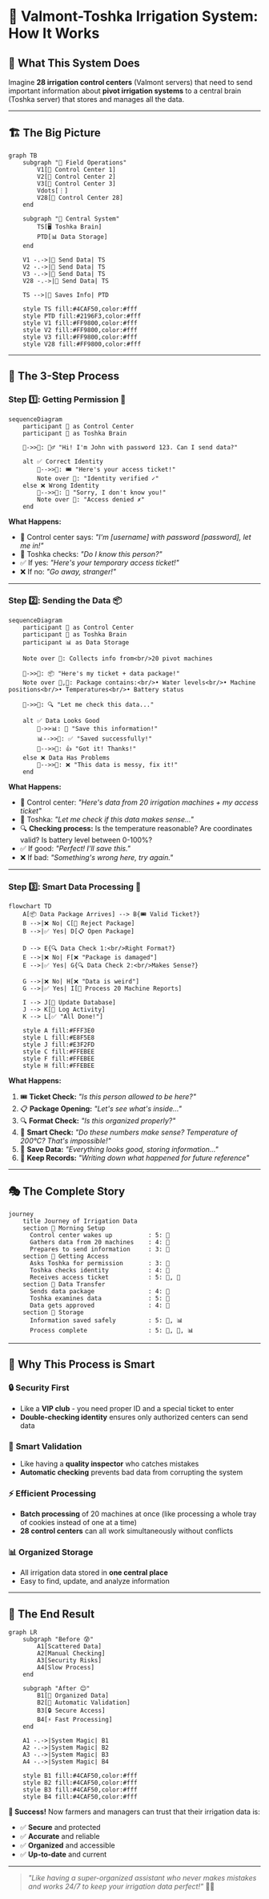 # 🌾 Valmont-Toshka Irrigation System: How It Works

## 🎯 What This System Does

Imagine **28 irrigation control centers** (Valmont servers) that need to send important information about **pivot irrigation systems** to a central brain (Toshka server) that stores and manages all the data.

---

## 🏗️ The Big Picture

```mermaid
graph TB
    subgraph "🌾 Field Operations"
        V1[🏢 Control Center 1]
        V2[🏢 Control Center 2]
        V3[🏢 Control Center 3]
        Vdots[⋮]
        V28[🏢 Control Center 28]
    end
    
    subgraph "🧠 Central System"
        TS[🖥️ Toshka Brain]
        PTD[📊 Data Storage]
    end
    
    V1 -.->|📡 Send Data| TS
    V2 -.->|📡 Send Data| TS
    V3 -.->|📡 Send Data| TS
    V28 -.->|📡 Send Data| TS
    
    TS -->|💾 Saves Info| PTD
    
    style TS fill:#4CAF50,color:#fff
    style PTD fill:#2196F3,color:#fff
    style V1 fill:#FF9800,color:#fff
    style V2 fill:#FF9800,color:#fff
    style V3 fill:#FF9800,color:#fff
    style V28 fill:#FF9800,color:#fff
```

---

## 🔄 The 3-Step Process

### Step 1️⃣: Getting Permission 🔐

```mermaid
sequenceDiagram
    participant 🏢 as Control Center
    participant 🧠 as Toshka Brain
    
    🏢->>🧠: 🙋‍♂️ "Hi! I'm John with password 123. Can I send data?"
    
    alt ✅ Correct Identity
        🧠-->>🏢: 🎟️ "Here's your access ticket!"
        Note over 🧠: "Identity verified ✓"
    else ❌ Wrong Identity
        🧠-->>🏢: 🚫 "Sorry, I don't know you!"
        Note over 🧠: "Access denied ✗"
    end
```

**What Happens:**
- 🏢 Control center says: *"I'm [username] with password [password], let me in!"*
- 🧠 Toshka checks: *"Do I know this person?"*
- ✅ If yes: *"Here's your temporary access ticket!"*
- ❌ If no: *"Go away, stranger!"*

---

### Step 2️⃣: Sending the Data 📦

```mermaid
sequenceDiagram
    participant 🏢 as Control Center
    participant 🧠 as Toshka Brain
    participant 📊 as Data Storage
    
    Note over 🏢: Collects info from<br/>20 pivot machines
    
    🏢->>🧠: 📦 "Here's my ticket + data package!"
    Note over 🏢,🧠: Package contains:<br/>• Water levels<br/>• Machine positions<br/>• Temperatures<br/>• Battery status
    
    🧠->>🧠: 🔍 "Let me check this data..."
    
    alt ✅ Data Looks Good
        🧠->>📊: 💾 "Save this information!"
        📊-->>🧠: ✅ "Saved successfully!"
        🧠-->>🏢: 👍 "Got it! Thanks!"
    else ❌ Data Has Problems
        🧠-->>🏢: ❌ "This data is messy, fix it!"
    end
```

**What Happens:**
- 🏢 Control center: *"Here's data from 20 irrigation machines + my access ticket"*
- 🧠 Toshka: *"Let me check if this data makes sense..."*
- 🔍 **Checking process:** Is the temperature reasonable? Are coordinates valid? Is battery level between 0-100%?
- ✅ If good: *"Perfect! I'll save this."*
- ❌ If bad: *"Something's wrong here, try again."*

---

### Step 3️⃣: Smart Data Processing 🤖

```mermaid
flowchart TD
    A[📦 Data Package Arrives] --> B{🎟️ Valid Ticket?}
    B -->|❌ No| C[🚫 Reject Package]
    B -->|✅ Yes| D[📋 Open Package]
    
    D --> E{🔍 Data Check 1:<br/>Right Format?}
    E -->|❌ No| F[❌ "Package is damaged"]
    E -->|✅ Yes| G{🔍 Data Check 2:<br/>Makes Sense?}
    
    G -->|❌ No| H[❌ "Data is weird"]
    G -->|✅ Yes| I[🔄 Process 20 Machine Reports]
    
    I --> J[💾 Update Database]
    J --> K[📝 Log Activity]
    K --> L[✅ "All Done!"]
    
    style A fill:#FFF3E0
    style L fill:#E8F5E8
    style J fill:#E3F2FD
    style C fill:#FFEBEE
    style F fill:#FFEBEE
    style H fill:#FFEBEE
```

**What Happens:**
1. 🎟️ **Ticket Check:** *"Is this person allowed to be here?"*
2. 📋 **Package Opening:** *"Let's see what's inside..."*
3. 🔍 **Format Check:** *"Is this organized properly?"*
4. 🤖 **Smart Check:** *"Do these numbers make sense? Temperature of 200°C? That's impossible!"*
5. 💾 **Save Data:** *"Everything looks good, storing information..."*
6. 📝 **Keep Records:** *"Writing down what happened for future reference"*

---

## 🎭 The Complete Story

```mermaid
journey
    title Journey of Irrigation Data
    section 🌅 Morning Setup
      Control center wakes up          : 5: 🏢
      Gathers data from 20 machines    : 4: 🏢
      Prepares to send information     : 3: 🏢
    section 🔐 Getting Access
      Asks Toshka for permission       : 3: 🏢
      Toshka checks identity           : 4: 🧠
      Receives access ticket           : 5: 🏢, 🧠
    section 📡 Data Transfer
      Sends data package               : 4: 🏢
      Toshka examines data             : 5: 🧠
      Data gets approved               : 4: 🧠
    section 💾 Storage
      Information saved safely         : 5: 🧠, 📊
      Process complete                 : 5: 🏢, 🧠, 📊
```

---

## 🌟 Why This Process is Smart

### 🔒 **Security First**
- Like a **VIP club** - you need proper ID and a special ticket to enter
- **Double-checking identity** ensures only authorized centers can send data

### 🧠 **Smart Validation**
- Like having a **quality inspector** who catches mistakes
- **Automatic checking** prevents bad data from corrupting the system

### ⚡ **Efficient Processing**
- **Batch processing** of 20 machines at once (like processing a whole tray of cookies instead of one at a time)
- **28 control centers** can all work simultaneously without conflicts

### 📊 **Organized Storage**
- All irrigation data stored in **one central place**
- Easy to find, update, and analyze information

---

## 🎯 The End Result

```mermaid
graph LR
    subgraph "Before 😰"
        A1[Scattered Data] 
        A2[Manual Checking]
        A3[Security Risks]
        A4[Slow Process]
    end
    
    subgraph "After 😊"
        B1[🎯 Organized Data]
        B2[🤖 Automatic Validation]
        B3[🔒 Secure Access]
        B4[⚡ Fast Processing]
    end
    
    A1 -.->|System Magic| B1
    A2 -.->|System Magic| B2
    A3 -.->|System Magic| B3
    A4 -.->|System Magic| B4
    
    style B1 fill:#4CAF50,color:#fff
    style B2 fill:#4CAF50,color:#fff
    style B3 fill:#4CAF50,color:#fff
    style B4 fill:#4CAF50,color:#fff
```

**🎉 Success!** Now farmers and managers can trust that their irrigation data is:
- ✅ **Secure** and protected
- ✅ **Accurate** and reliable  
- ✅ **Organized** and accessible
- ✅ **Up-to-date** and current

---

> *"Like having a super-organized assistant who never makes mistakes and works 24/7 to keep your irrigation data perfect!"* 🌾✨
